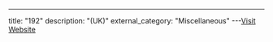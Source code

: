 ---
title: "192"
description: "(UK)"
external_category: "Miscellaneous"
---[Visit Website](http://www.192.com/)

